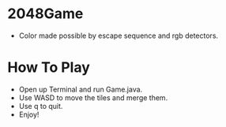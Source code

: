 # 2048Game
* Color made possible by escape sequence and rgb detectors.

# How To Play
* Open up Terminal and run Game.java.
* Use WASD to move the tiles and merge them.
* Use q to quit.
* Enjoy!

